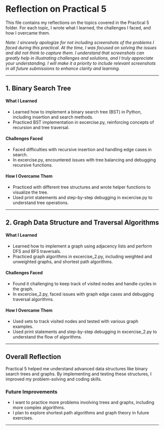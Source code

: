 # Reflection on Practical 5

This file contains my reflections on the topics covered in the Practical 5 folder. For each topic, I wrote what I learned, the challenges I faced, and how I overcame them. 

*Note: I sincerely apologize for not including screenshots of the problems I faced during this practical. At the time, I was focused on solving the issues and did not think to capture them. I understand that screenshots can greatly help in illustrating challenges and solutions, and I truly appreciate your understanding. I will make it a priority to include relevant screenshots in all future submissions to enhance clarity and learning.*

---

## 1. Binary Search Tree
#### What I Learned
- Learned how to implement a binary search tree (BST) in Python, including insertion and search methods.
- Practiced BST implementation in excercise.py, reinforcing concepts of recursion and tree traversal.
#### Challenges Faced
- Faced difficulties with recursive insertion and handling edge cases in search.
- In excercise.py, encountered issues with tree balancing and debugging recursive functions.
#### How I Overcame Them
- Practiced with different tree structures and wrote helper functions to visualize the tree.
- Used print statements and step-by-step debugging in excercise.py to understand tree operations.

---

## 2. Graph Data Structure and Traversal Algorithms
#### What I Learned
- Learned how to implement a graph using adjacency lists and perform DFS and BFS traversals.
- Practiced graph algorithms in excercise_2.py, including weighted and unweighted graphs, and shortest path algorithms.
#### Challenges Faced
- Found it challenging to keep track of visited nodes and handle cycles in the graph.
- In excercise_2.py, faced issues with graph edge cases and debugging traversal algorithms.
#### How I Overcame Them
- Used sets to track visited nodes and tested with various graph examples.
- Used print statements and step-by-step debugging in excercise_2.py to understand the flow of algorithms.

---

##  Overall Reflection
Practical 5 helped me understand advanced data structures like binary search trees and graphs. By implementing and testing these structures, I improved my problem-solving and coding skills.

### Future Improvements
- I want to practice more problems involving trees and graphs, including more complex algorithms.
- I plan to explore shortest path algorithms and graph theory in future exercises.

---